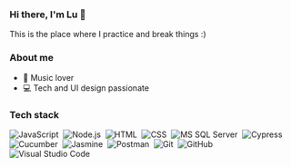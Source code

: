### Hi there, I'm Lu 👋

This is the place where I practice and break things :)


### About me

- 🎵  Music lover
- 💻  Tech and UI design passionate


### Tech stack&nbsp;

![JavaScript](https://img.shields.io/badge/-JavaScript?logo=javascript&style=flat&labelColor=ffffff&color=ffffff&label=Javascript)&nbsp;
![Node.js](https://img.shields.io/badge/-Nodejs?logo=node.js&style=flat&labelColor=ffffff&color=ffffff&label=Node.js)&nbsp;
![HTML](https://img.shields.io/badge/-HTML?logo=HTML5&style=flat&labelColor=ffffff&color=ffffff&label=HTML)&nbsp;
![CSS](https://img.shields.io/badge/-CSS?logo=CSS3&logoColor=1572B6&style=flat&labelColor=ffffff&color=ffffff&label=CSS)&nbsp;
![MS SQL Server](https://img.shields.io/badge/-Microsoftsqlserver?logo=microsoftsqlserver&style=flat&labelColor=ffffff&color=ffffff&label=MS%20SQL%20Server&logoColor=B22329)&nbsp;
![Cypress](https://img.shields.io/badge/-Cypress?logo=cypress&style=flat&labelColor=ffffff&color=ffffff&label=Cypress&logoColor=grey)&nbsp;
![Cucumber](https://img.shields.io/badge/-Cucumber?logo=cucumber&style=flat&labelColor=ffffff&color=ffffff&label=Cucumber)&nbsp;
![Jasmine](https://img.shields.io/badge/-Jasmine?logo=jasmine&style=flat&labelColor=ffffff&color=ffffff&label=Jasmine&logoColor=8A4480)&nbsp;
![Postman](https://img.shields.io/badge/-Postman?logo=postman&style=flat&labelColor=ffffff&color=ffffff&label=Postman)&nbsp;
![Git](https://img.shields.io/badge/-Git?logo=git&style=flat&labelColor=ffffff&color=ffffff&label=Git)&nbsp;
![GitHub](https://img.shields.io/badge/-GitHub?logo=github&style=flat&labelColor=ffffff&color=ffffff&label=Github&logoColor=000000)&nbsp;
![Visual Studio Code](https://img.shields.io/badge/-Visual%20Studio%20Code?style=flat&logo=visualstudiocode&labelColor=ffffff&color=ffffff&label=Visual%20Studio%20Code&logoColor=007ACC)&nbsp;


